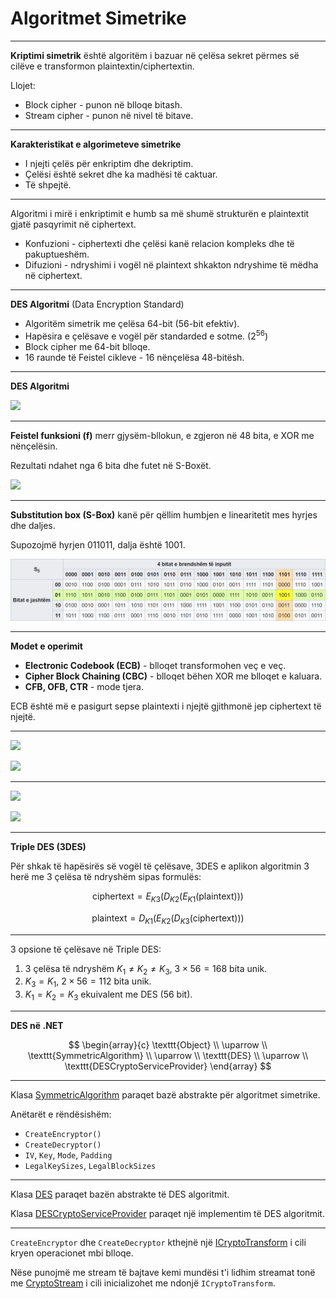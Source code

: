 # Algoritmet Simetrike

---

**Kriptimi simetrik** është algoritëm i bazuar në çelësa sekret përmes së cilëve e transformon plaintextin/ciphertextin.

Llojet:

- Block cipher - punon në blloqe bitash.
- Stream cipher - punon në nivel të bitave.

---

**Karakteristikat e algorimeteve simetrike**

- I njejti çelës për enkriptim dhe dekriptim.
- Çelësi është sekret dhe ka madhësi të caktuar.
- Të shpejtë.

---

Algoritmi i mirë i enkriptimit e humb sa më shumë strukturën e plaintextit gjatë pasqyrimit në ciphertext.

- Konfuzioni - ciphertexti dhe çelësi kanë relacion kompleks dhe të pakuptueshëm.
- Difuzioni - ndryshimi i vogël në plaintext shkakton ndryshime të mëdha në ciphertext.

---

**DES Algoritmi** (Data Encryption Standard)

- Algoritëm simetrik me çelësa 64-bit (56-bit efektiv).
- Hapësira e çelësave e vogël për standarded e sotme. ($2^{56}$)
- Block cipher me 64-bit blloqe.
- 16 raunde të Feistel cikleve - 16 nënçelësa 48-bitësh.

---

**DES Algoritmi**

![](https://www.researchgate.net/profile/Muhammad_Mushtaq31/publication/321494910/figure/fig4/AS:568031052079106@1512440564997/Data-Encryption-Standard-DES-Algorithm.png) <!-- .element: style="max-height:500px;border:none;" -->

---

**Feistel funksioni (f)** merr gjysëm-bllokun, e zgjeron në 48 bita, e XOR me nënçelësin.

Rezultati ndahet nga 6 bita dhe futet në S-Boxët.

![](https://upload.wikimedia.org/wikipedia/commons/thumb/2/25/Data_Encription_Standard_Flow_Diagram.svg/589px-Data_Encription_Standard_Flow_Diagram.svg.png) <!-- .element: style="max-height:400px;border:none;" -->

---

**Substitution box (S-Box)** kanë për qëllim humbjen e linearitetit mes hyrjes dhe daljes.

Supozojmë hyrjen $011011$, dalja është $1001$.

![](/lendet/siguria-dhenave/sbox.png) <!-- .element: style="max-height:300px;border:none;" -->

---

**Modet e operimit**

- **Electronic Codebook (ECB)** - blloqet transformohen veç e veç.
- **Cipher Block Chaining (CBC)** - blloqet bëhen XOR me blloqet e kaluara.
- **CFB, OFB, CTR** - mode tjera.

ECB është më e pasigurt sepse plaintexti i njejtë gjithmonë jep ciphertext të njejtë.

---

![](https://upload.wikimedia.org/wikipedia/commons/thumb/d/d6/ECB_encryption.svg/800px-ECB_encryption.svg.png) <!-- .element: style="max-height:250px;border:none;" -->

![](https://upload.wikimedia.org/wikipedia/commons/thumb/e/e6/ECB_decryption.svg/800px-ECB_decryption.svg.png) <!-- .element: style="max-height:250px;border:none;" -->

---


![](https://upload.wikimedia.org/wikipedia/commons/thumb/8/80/CBC_encryption.svg/800px-CBC_encryption.svg.png) <!-- .element: style="max-height:250px;border:none;" -->

![](https://upload.wikimedia.org/wikipedia/commons/thumb/2/2a/CBC_decryption.svg/800px-CBC_decryption.svg.png) <!-- .element: style="max-height:250px;border:none;" -->

---

**Triple DES (3DES)**

Për shkak të hapësirës së vogël të çelësave, 3DES e aplikon algoritmin 3 herë me 3 çelësa të ndryshëm sipas formulës:

$$
\text{ciphertext} = E_{K3}(D_{K2}(E_{K1}(\text{plaintext})))
$$

$$
\text{plaintext} = D_{K1}(E_{K2}(D_{K3}(\text{ciphertext})))
$$

---

3 opsione të çelësave në Triple DES:

1. 3 çelësa të ndryshëm $K_1 \neq K_2 \neq K_3$, $3\times 56=168$ bita unik.
2. $K_3=K_1$, $2\times 56 = 112$ bita unik.
3. $K_1=K_2=K_3$ ekuivalent me DES (56 bit).

---

**DES në .NET**

$$
\begin{array}{c}
\texttt{Object} \\
\uparrow \\
\texttt{SymmetricAlgorithm} \\
\uparrow \\
\texttt{DES} \\
\uparrow \\
\texttt{DESCryptoServiceProvider}
\end{array}
$$

---

Klasa [SymmetricAlgorithm](https://docs.microsoft.com/en-us/dotnet/api/system.security.cryptography.symmetricalgorithm) paraqet bazë abstrakte për algoritmet simetrike.

Anëtarët e rëndësishëm:

- `CreateEncryptor()`
- `CreateDecryptor()`
- `IV`, `Key`, `Mode`, `Padding`
- `LegalKeySizes`, `LegalBlockSizes`

---

Klasa [DES](https://docs.microsoft.com/en-us/dotnet/api/system.security.cryptography.des) paraqet bazën abstrakte të DES algoritmit.

Klasa [DESCryptoServiceProvider](https://docs.microsoft.com/en-us/dotnet/api/system.security.cryptography.descryptoserviceprovider) paraqet një implementim të DES algoritmit.

---

`CreateEncryptor` dhe `CreateDecryptor` kthejnë një [ICryptoTransform](https://docs.microsoft.com/en-us/dotnet/api/system.security.cryptography.icryptotransform) i cili kryen operacionet mbi blloqe.

Nëse punojmë me stream të bajtave kemi mundësi t'i lidhim streamat tonë me [CryptoStream](https://docs.microsoft.com/en-us/dotnet/api/system.security.cryptography.cryptostream) i cili inicializohet me ndonjë `ICryptoTransform`.
